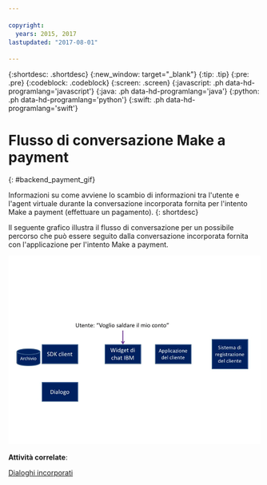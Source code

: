 ```yaml
---

copyright:
  years: 2015, 2017
lastupdated: "2017-08-01"

---
```


{:shortdesc: .shortdesc}
{:new_window: target="_blank"}
{:tip: .tip}
{:pre: .pre}
{:codeblock: .codeblock}
{:screen: .screen}
{:javascript: .ph data-hd-programlang='javascript'}
{:java: .ph data-hd-programlang='java'}
{:python: .ph data-hd-programlang='python'}
{:swift: .ph data-hd-programlang='swift'}

# Flusso di conversazione Make a payment
{: #backend_payment_gif}

Informazioni su come avviene lo scambio di informazioni tra l'utente e l'agent virtuale
durante la conversazione incorporata fornita per l'intento Make a payment (effettuare un
pagamento).
{: shortdesc}

Il seguente grafico illustra il flusso di conversazione per un possibile percorso che può essere
seguito dalla conversazione incorporata fornita con l'applicazione per l'intento Make a
payment.

![Mostra che l'utente ha chiesto di pagare una fattura, e tutti gli scambi successivi che avvengono per portare a termine la transazione.](images/payment-flow.gif)

**Attività correlate**:<br/>

[Dialoghi incorporati](/docs/services/virtual-agent/configure.html#make-a-payment)

